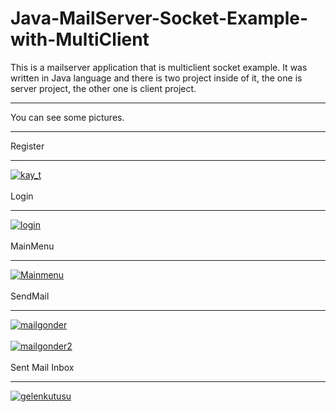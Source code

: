 # Java-MailServer-Socket-Example-with-MultiClient
This is a mailserver application that is multiclient socket example. 
It was written in Java language and there is two project inside of it, the one is server project, the other one is client project.
<hr>
You can see some pictures.
<hr>
Register
<hr>
<a href="https://postimages.org/" target="_blank"><img src="https://s1.postimg.org/627w29j4hr/kay_t.png" alt="kay_t"/></a><br/><br/>
Login
<hr>
<a href="https://postimages.org/" target="_blank"><img src="https://s1.postimg.org/18j164yn4f/login.png" alt="login"/></a><br/><br/>
MainMenu
<hr>
<a href="https://postimages.org/" target="_blank"><img src="https://s1.postimg.org/8c3nzwq07j/Mainmenu.png" alt="Mainmenu"/></a><br/><br/>
SendMail
<hr>
<a href="https://postimages.org/" target="_blank"><img src="https://s1.postimg.org/5khudoi6cf/mailgonder.png" alt="mailgonder"/></a><br/><br/>
<a href="https://postimages.org/" target="_blank"><img src="https://s1.postimg.org/4hi52smk6n/mailgonder2.png" alt="mailgonder2"/></a><br/><br/>
Sent Mail Inbox
<hr>
<a href="https://postimages.org/" target="_blank"><img src="https://s1.postimg.org/33vlyra7v3/gelenkutusu.png" alt="gelenkutusu"/></a><br/><br/>


